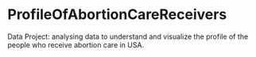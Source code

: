 # ProfileOfAbortionCareReceivers
Data Project: analysing data to understand and visualize the profile of the people who receive abortion care in USA.
